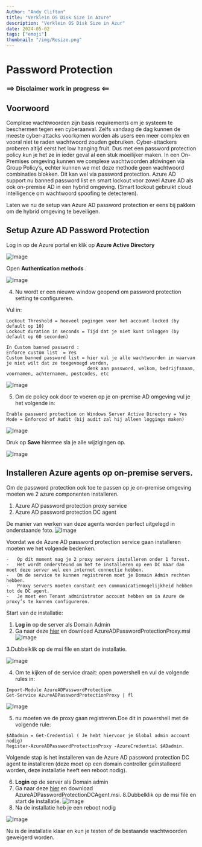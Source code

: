 ```yaml
---
Author: "Andy Clifton"
title: "Verklein OS Disk Size in Azure"
description: "Verklein OS Disk Size in Azur"
date: 2024-05-02
tags: ["emoji"]
thumbnail: "/img/Resize.png"
---
```


# Password Protection

### ==> Disclaimer work in progress <==

## Voorwoord

Complexe wachtwoorden zijn basis requirements om je systeem te beschermen tegen een cyberaanval.
Zelfs vandaag de dag kunnen de meeste cyber-attacks voorkomen worden als users een meer complex en vooral niet te raden wachtwoord zouden gebruiken.
Cyber-attackers proberen altijd eerst het low hanging fruit. Dus met een password protection policy kun je het ze in ieder geval al een stuk moeilijker maken.
In een On-Premises omgeving kunnen we complexe wachtwoorden afdwingen via Group Policy’s, echter kunnen we met deze methode geen wachtwoord combinaties blokken. Dit kan wel via password protection.
Azure AD support nu banned password list en smart lockout voor zowel Azure AD als ook on-premise AD in een hybrid omgeving. (Smart lockout gebruikt cloud intelligence om wachtwoord spoofing te detecteren).

Laten we nu de setup van Azure AD password protection er eens bij pakken om de hybrid omgeving te beveiligen.


## Setup Azure AD Password Protection

Log in op de Azure portal en klik op **Azure Active Directory**

![Image](/Images/PasswordProtection/AAD.png)

Open **Authentication methods**
.

![Image](/Images/PasswordProtection/AuthenticationMethods.png)

4)	Nu wordt er een nieuwe window geopend om password protection setting te configureren.

Vul in: 
~~~
Lockout Threshold = hoeveel pogingen voor het account locked (by default op 10)
Lockout duration in seconds = Tijd dat je niet kunt inloggen (by default op 60 seconden)

In Custom banned password :
Enforce custom list  = Yes
Custom banned password list = hier vul je alle wachtwoorden in waarvan je niet wilt dat ze toegevoegd worden, 
                              denk aan password, welkom, bedrijfsnaam, voornamen, achternamen, postcodes, etc

~~~

![Image](/Images/PasswordProtection/customsmartlockout.png)

5)	Om de policy ook door te voeren op je on-premise AD omgeving vul je het volgende in:

~~~
Enable password protection on Windows Server Active Directory = Yes
Mode = Enforced of Audit (bij audit zal hij alleen loggings maken)
~~~
![Image](/Images/PasswordProtection/PPAD.png)

Druk op **Save** hiermee sla je alle wijzigingen op.

![Image](/Images/PasswordProtection/save.png)


## Installeren Azure agents op on-premise servers.

Om de password protection ook toe te passen op je on-premise omgeving moeten we 2 azure componenten installeren.

1. Azure AD password protection proxy service
2. Azure AD password protection DC agent

De manier van werken van deze agents worden perfect uitgelegd in onderstaande foto.
![Image](/Images/PasswordProtection/adpp.png)

Voordat we de Azure AD password protection service gaan installeren moeten we het volgende bedenken.
~~~
-	Op dit moment mag je 2 proxy servers installeren onder 1 forest.
-	Het wordt ondersteund om het te installeren op een DC maar dan moet deze server wel een internet connectie hebben.
-	Om de service te kunnen registreren moet je Domain Admin rechten hebben.
-	Proxy servers moeten constant een communicatiemogelijkheid hebben tot de DC agent.
-	Je moet een Tenant administrator account hebben om in Azure de proxy’s te kunnen configureren.
~~~
Start van de installatie:


1. **Log in** op de server als Domain Admin
2. Ga naar deze [hier](https://www.microsoft.com/download/details.aspx?id=57071)  en download AzureADPasswordProtectionProxy.msi
![Image](/Images/PasswordProtection/download.png)

3.Dubbelklik op de msi file en start de installatie.

  ![Image](/Images/PasswordProtection/msi.png)

4. Om te kijken of de service draait: open powershell en vul de volgende rules in:

````
Import-Module AzureADPasswordProtection
Get-Service AzureADPasswordProtectionProxy | fl

````
![Image](/Images/PasswordProtection/powershell.png)

5. nu moeten we de proxy gaan registreren.Doe dit in powershell met de volgende rule:

````
$ADadmin = Get-Credential ( Je hebt hiervoor je Global admin account nodig)
Register-AzureADPasswordProtectionProxy -AzureCredential $ADadmin.
````
Volgende stap is het installeren van de Azure AD password protection DC agent te installeren (deze moet op een domain controller geïnstalleerd worden, deze installatie heeft een reboot nodig).

6. **Login** op de server als Domain admin
7.  Ga naar deze [hier](https://www.microsoft.com/download/details.aspx?id=57071)  en download AzureADPasswordProtectionDCAgent.msi.
8.Dubbelklik op de msi file en start de installatie.
![Image](/Images/PasswordProtection/msi2.png)
9. Na de installatie heb je een reboot nodig

![Image](/Images/PasswordProtection/reboot.png)

Nu is de installatie klaar en kun je testen of de bestaande wachtwoorden geweigerd worden.


